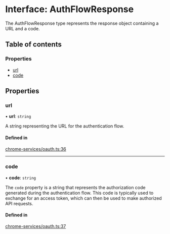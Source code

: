# Interface: AuthFlowResponse

The AuthFlowResponse type represents the response object containing a URL and a code.

## Table of contents

### Properties

- [url](../wiki/AuthFlowResponse#url)
- [code](../wiki/AuthFlowResponse#code)

## Properties

### url

• **url**: `string`

A string representing the URL for the authentication flow.

#### Defined in

[chrome-services/oauth.ts:36](https://github.com/shaineoneal/final_extension/blob/b8cbb88/src/chrome-services/oauth.ts#L36)

___

### code

• **code**: `string`

The `code` property is a string that represents the authorization code
generated during the authentication flow. This code is typically used to exchange for an access
token, which can then be used to make authorized API requests.

#### Defined in

[chrome-services/oauth.ts:37](https://github.com/shaineoneal/final_extension/blob/b8cbb88/src/chrome-services/oauth.ts#L37)
